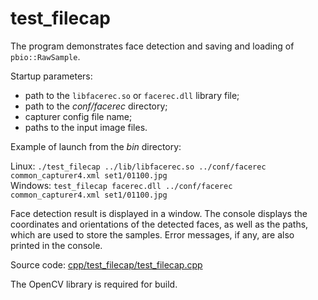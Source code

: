 # test_filecap

The program demonstrates face detection and saving and loading of `pbio::RawSample`.

Startup parameters:

* path to the `libfacerec.so` or `facerec.dll` library file;
* path to the *conf/facerec* directory;
* capturer config file name;
* paths to the input image files.

Example of launch from the *bin* directory:

Linux: `./test_filecap ../lib/libfacerec.so ../conf/facerec common_capturer4.xml set1/01100.jpg`  
Windows: `test_filecap facerec.dll ../conf/facerec common_capturer4.xml set1/01100.jpg`  

Face detection result is displayed in a window. The console displays the coordinates and orientations of the detected faces, as well as the paths, which are used to store the samples. Error messages, if any, are also printed in the console.

Source code: [cpp/test_filecap/test_filecap.cpp](../../../examples/cpp/test_filecap/test_filecap.cpp)

The OpenCV library is required for build.
